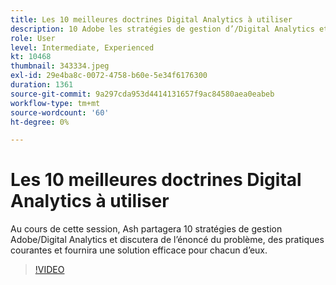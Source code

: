 ```yaml
---
title: Les 10 meilleures doctrines Digital Analytics à utiliser
description: 10 Adobe les stratégies de gestion d’/Digital Analytics et discutez de l’énoncé du problème, des pratiques courantes et fournissez une solution efficace pour chacun d’eux.
role: User
level: Intermediate, Experienced
kt: 10468
thumbnail: 343334.jpeg
exl-id: 29e4ba8c-0072-4758-b60e-5e34f6176300
duration: 1361
source-git-commit: 9a297cda953d4414131657f9ac84580aea0eabeb
workflow-type: tm+mt
source-wordcount: '60'
ht-degree: 0%

---
```


# Les 10 meilleures doctrines Digital Analytics à utiliser

Au cours de cette session, Ash partagera 10 stratégies de gestion Adobe/Digital Analytics et discutera de l’énoncé du problème, des pratiques courantes et fournira une solution efficace pour chacun d’eux.

>[!VIDEO](https://video.tv.adobe.com/v/343334/?quality=12&learn=on)
